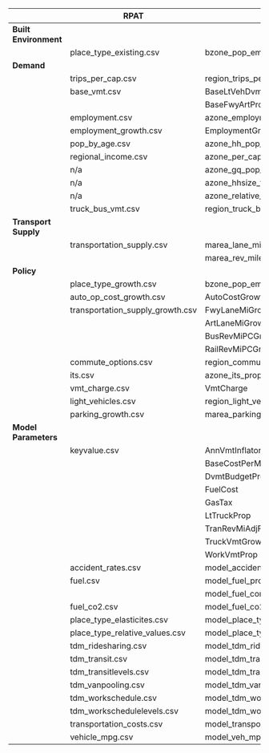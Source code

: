 |                       | RPAT                             | VERPAT                               | CSV  | JSON |
| --------------------- | -------------------------------- | ------------------------------------ | ---- | ---- |
| **Built Environment** |                                  |                                      |      |      |
|                       | place_type_existing.csv          | bzone_pop_emp_prop.csv               | x    |      |
| **Demand**            |                                  |                                      |      |      |
|                       | trips_per_cap.csv                | region_trips_per_cap.csv             | x    |      |
|                       | base_vmt.csv                     | BaseLtVehDvmt                        |      | x    |
|                       |                                  | BaseFwyArtProp                       |      | x    |
|                       | employment.csv                   | azone_employment_by_naics.csv        | x    |      |
|                       | employment_growth.csv            | EmploymentGrowth                     |      | x    |
|                       | pop_by_age.csv                   | azone_hh_pop_by_age.csv              | x    |      |
|                       | regional_income.csv              | azone_per_cap_inc.csv                | x    |      |
|                       | n/a                              | azone_gq_pop_by_age.csv              | x    |      |
|                       | n/a                              | azone_hhsize_targets.csv             | x    |      |
|                       | n/a                              | azone_relative_employment.csv        | x    |      |
|                       | truck_bus_vmt.csv                | region_truck_bus_vmt.csv             | x    |      |
| **Transport Supply**  |                                  |                                      |      |      |
|                       | transportation_supply.csv        | marea_lane_miles.csv                 | x    |      |
|                       |                                  | marea_rev_miles_pc.csv               | x    |      |
| **Policy**            |                                  |                                      |      |      |
|                       | place_type_growth.csv            | bzone_pop_emp_prop.csv               | x    |      |
|                       | auto_op_cost_growth.csv          | AutoCostGrowth                       |      | x    |
|                       | transportation_supply_growth.csv | FwyLaneMiGrowth                      |      | x    |
|                       |                                  | ArtLaneMiGrowth                      |      | x    |
|                       |                                  | BusRevMiPCGrowth                     |      | x    |
|                       |                                  | RailRevMiPCGrowth                    |      | x    |
|                       | commute_options.csv              | region_commute_options.csv           | x    |      |
|                       | its.csv                          | azone_its_prop.csv                   | x    |      |
|                       | vmt_charge.csv                   | VmtCharge                            |      | x    |
|                       | light_vehicles.csv               | region_light_vehicles.csv            | x    |      |
|                       | parking_growth.csv               | marea_parking_growth.csv             | x    |      |
| **Model Parameters**  |                                  |                                      |      |      |
|                       | keyvalue.csv                     | AnnVmtInflator                       |      | x    |
|                       |                                  | BaseCostPerMile                      |      | x    |
|                       |                                  | DvmtBudgetProp                       |      | x    |
|                       |                                  | FuelCost                             |      | x    |
|                       |                                  | GasTax                               |      | x    |
|                       |                                  | LtTruckProp                          |      | x    |
|                       |                                  | TranRevMiAdjFactor                   |      | x    |
|                       |                                  | TruckVmtGrowthMultiplier             |      | x    |
|                       |                                  | WorkVmtProp                          |      | x    |
|                       | accident_rates.csv               | model_accident_rates.csv             | x    |      |
|                       | fuel.csv                         | model_fuel_prop_by_veh.csv           | x    |      |
|                       |                                  | model_fuel_composition_prop.csv      | x    |      |
|                       | fuel_co2.csv                     | model_fuel_co2.csv                   | x    |      |
|                       | place_type_elasticites.csv       | model_place_type_elasticities.csv    | x    |      |
|                       | place_type_relative_values.csv   | model_place_type_relative_values.csv | x    |      |
|                       | tdm_ridesharing.csv              | model_tdm_ridesharing.csv            | x    |      |
|                       | tdm_transit.csv                  | model_tdm_transit.csv                | x    |      |
|                       | tdm_transitlevels.csv            | model_tdm_transitlevels.csv          | x    |      |
|                       | tdm_vanpooling.csv               | model_tdm_vanpooling.csv             | x    |      |
|                       | tdm_workschedule.csv             | model_tdm_workschedule.csv           | x    |      |
|                       | tdm_workschedulelevels.csv       | model_tdm_workschedulelevels.csv     | x    |      |
|                       | transportation_costs.csv         | model_transportation_costs.csv       | x    |      |
|                       | vehicle_mpg.csv                  | model_veh_mpg_by_year.csv            | x    |      |